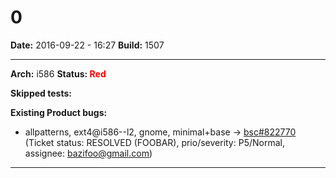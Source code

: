 # 0


**Date:** 2016-09-22 - 16:27
**Build:** 1507

---

**Arch:** i586
**Status: <span style="color: red;">Red</span>**

**Skipped tests:**



**Existing Product bugs:**

* allpatterns, ext4@i586--l2, gnome, minimal+base -> [bsc#822770](https://bugzilla.opensuse.org/show_bug.cgi?id=822770 "Install of grub2-efi failed") (Ticket status: RESOLVED (FOOBAR), prio/severity: P5/Normal, assignee: bazifoo@gmail.com)



---
